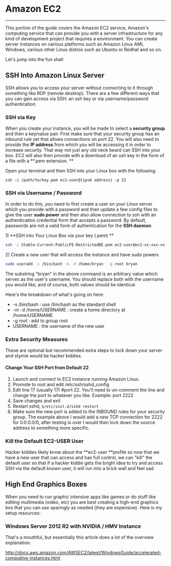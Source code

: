 # Amazon EC2

---

This portion of the guide covers the Amazon EC2 service, Amazon's computing service that can provide you with a server infrastructure for any kind of development project that requires a   environment.  You can create server instances on various platforms such as Amazon Linux AMI, Windows, various other Linux distros such as Ubuntu or Redhat and so on.

Let's jump into the fun shall

## SSH Into Amazon Linux Server

SSH allows you to access your server without connecting to it through something like RDP \(remote desktop\).  There are a few different ways that you can gain access via SSH: an ssh key or via username/password authentication.

### SSH via Key

When you create your instance, you will be made to select a **security group** and then a key/value pair.  First make sure that your security group has an inbound rule set that allows connections on port 22.  You will also need to provide the **IP address** from which you will be accessing it in order to increase security.  That way not just any old neck beard can SSH into your box.  EC2 will also then provide with a download of an ssh key in the form of a file with a **.pem extension. **

Open your terminal and then SSH into your Linux box with the following:

`ssh -i /path/to/key.pem ec2-user@{ipv6 address} -p 22`

### SSH via Username / Password

In order to do this, you need to first create a user on your Linux server which you provide with a password and then update a few config files to give the user **sudo power** and then also allow connection to ssh with an authentication credential form that accepts a password.  By default, passwords are not a valid form of authentication for the **SSH daemon**.

1\) **SSH into Your Linux Box via your key \(.pem\) **

```bash
ssh -i Stable-Current-PublicFE-RestrictedBE.pem ec2-user@ec2-xx-xxx-xx-xx.eu-west-2.compute.amazonaws.com
```

2\) Create a new user that will access the instance and have sudo powers

```bash
sudo useradd -s /bin/bash -m -d /home/bryan  -g root bryan
```

The substring "bryan" in the above command is an arbitrary value which serves as the user's username.  You should replace both  with the username you would like, and of course, both values should be identical.

Here's the breakdown of what's going on here:

* -s /bin/bash : use /bin/bash as the standard shell
* -m -d /home/USERNAME : create a home directory at /home/USERNAME
* -g root : add to group root
* USERNAME : the username of the new user

### Extra Security Measures

These are optional but recommended extra steps to lock down your server and stymie would be hacker kiddies.

#### Change Your SSH Port from Default 22

1. Launch and connect to EC2 instance running Amazon Linux.
2. Promote to root and edit /etc/ssh/sshd\_config
3. Edit line 17 \(usually 17\) \#port 22. You'll need to un-comment the line and change the port to whatever you like. Example: port 2222
4. Save changes and exit
5. Restart sshd, `$/etc/init.d/sshd restart`
6. Make sure the new port is added to the INBOUND rules for your security group. The example above I would add a new TCP connection for 2222 for 0.0.0.0/0, after testing is over I would then lock down the source address to something more specific. 

### Kill the Default EC2-USER User

Hacker kiddies likely know about the **ec2-user **profile so now that we have a new user that can access and has full control, we can "kill" the default user so that if a hacker kiddie gets the bright idea to try and access SSH via the default known user, it will run into a brick wall and feel sad.



## High End Graphics Boxes

When you need to run graphic intensive apps like games or do stuff like editing multimedia \(video, etc\) you are best creating a high-end graphics box that you can use sparingly as needed \(they are expensive\).  Here is my setup resources:

### Windows Server 2012 R2 with NVIDIA / HMV Instance

That's a mouthful, but essentially this article does a lot of the overview explanation:

http://docs.aws.amazon.com/AWSEC2/latest/WindowsGuide/accelerated-computing-instances.html













